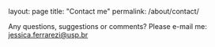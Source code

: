 layout: page
title: "Contact me"
permalink: /about/contact/

Any questions, suggestions or comments? Please e-mail me: jessica.ferrarezi@usp.br
